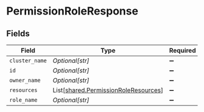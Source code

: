 # PermissionRoleResponse


## Fields

| Field                                                                                  | Type                                                                                   | Required                                                                               | Description                                                                            |
| -------------------------------------------------------------------------------------- | -------------------------------------------------------------------------------------- | -------------------------------------------------------------------------------------- | -------------------------------------------------------------------------------------- |
| `cluster_name`                                                                         | *Optional[str]*                                                                        | :heavy_minus_sign:                                                                     | N/A                                                                                    |
| `id`                                                                                   | *Optional[str]*                                                                        | :heavy_minus_sign:                                                                     | N/A                                                                                    |
| `owner_name`                                                                           | *Optional[str]*                                                                        | :heavy_minus_sign:                                                                     | N/A                                                                                    |
| `resources`                                                                            | List[[shared.PermissionRoleResources](../../models/shared/permissionroleresources.md)] | :heavy_minus_sign:                                                                     | N/A                                                                                    |
| `role_name`                                                                            | *Optional[str]*                                                                        | :heavy_minus_sign:                                                                     | N/A                                                                                    |